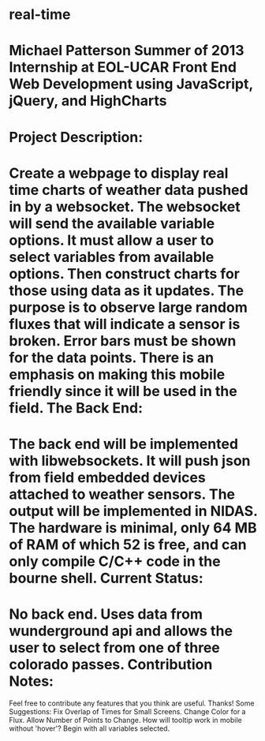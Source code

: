 real-time
=========
Michael Patterson
Summer of 2013 Internship at EOL-UCAR
Front End Web Development using JavaScript, jQuery, and HighCharts
=========
Project Description:
=========
  Create a webpage to display real time charts of weather data pushed in by a websocket. The websocket will 
  send the available variable options. It must allow a user to select variables from available options. Then 
  construct charts for those using data as it updates. The purpose is to observe large random fluxes that 
  will indicate a sensor is broken. Error bars must be shown for the data points. There is an emphasis on
  making this mobile friendly since it will be used in the field.
The Back End:
=========
  The back end will be implemented with libwebsockets. It will push json from field embedded devices attached to
  weather sensors. The output will be implemented in NIDAS. The hardware is minimal, only 64 MB of RAM of which 52
  is free, and can only compile C/C++ code in the bourne shell.
Current Status:
=========
  No back end. Uses data from wunderground api and allows the user to select from one of three colorado passes.
Contribution Notes:
=========
  Feel free to contribute any features that you think are useful. Thanks!
  Some Suggestions:
    Fix Overlap of Times for Small Screens. 
    Change Color for a Flux. 
    Allow Number of Points to Change. 
    How will tooltip work in mobile without 'hover'? 
    Begin with all variables selected. 
